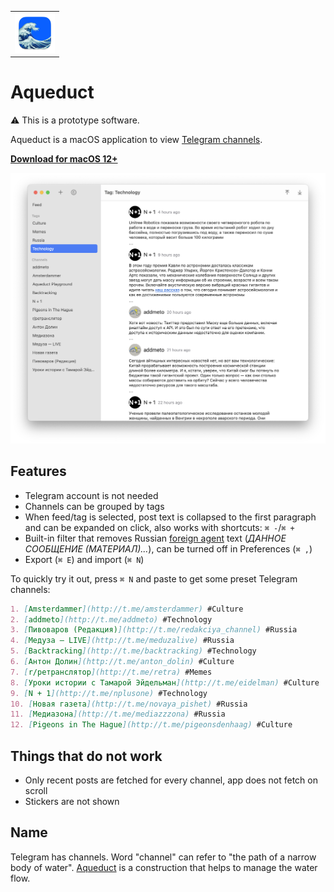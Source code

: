 <table>
  <tr>
    <td>
      <img
        src="https://github.com/agentcooper/Aqueduct/blob/main/Aqueduct/Assets.xcassets/AppIcon.appiconset/AppIcon-256.png"
        width="64"
        height="64"
      />
    </td>
  </tr>
</table>
  
# Aqueduct

⚠️ This is a prototype software.

Aqueduct is a macOS application to view [Telegram channels](https://telegram.org/faq_channels).

**[Download for macOS 12+](https://github.com/agentcooper/Aqueduct/releases/latest/download/Aqueduct.app.zip)**

![Aqueduct screenshot](screenshot.png)

## Features

- Telegram account is not needed
- Channels can be grouped by tags
- When feed/tag is selected, post text is collapsed to the first paragraph and can be expanded on click, also works with shortcuts: `⌘ -`/`⌘ +`
- Built-in filter that removes Russian [foreign agent](https://meduza.io/en/feature/2021/04/26/meduza-is-a-foreign-agent-now-what-s-next) text (*ДАННОЕ СООБЩЕНИЕ (МАТЕРИАЛ)...*), can be turned off in Preferences (`⌘ ,`)
- Export (`⌘ E`) and import (`⌘ N`)

To quickly try it out, press `⌘ N` and paste to get some preset Telegram channels:
```markdown
1. [Amsterdammer](http://t.me/amsterdammer) #Culture
2. [addmeto](http://t.me/addmeto) #Technology
3. [Пивоваров (Редакция)](http://t.me/redakciya_channel) #Russia
4. [Медуза — LIVE](http://t.me/meduzalive) #Russia
5. [Backtracking](http://t.me/backtracking) #Technology
6. [Антон Долин](http://t.me/anton_dolin) #Culture
7. [r/ретранслятор](http://t.me/retra) #Memes
8. [Уроки истории с Тамарой Эйдельман](http://t.me/eidelman) #Culture
9. [N + 1](http://t.me/nplusone) #Technology
10. [Новая газета](http://t.me/novaya_pishet) #Russia
11. [Медиазона](http://t.me/mediazzzona) #Russia
12. [Pigeons in The Hague](http://t.me/pigeonsdenhaag) #Culture
```

## Things that do not work

- Only recent posts are fetched for every channel, app does not fetch on scroll
- Stickers are not shown

## Name

Telegram has channels. Word "channel" can refer to "the path of a narrow body of water". [Aqueduct](https://en.wikipedia.org/wiki/Aqueduct_(water_supply)) is a construction that helps to manage the water flow.
